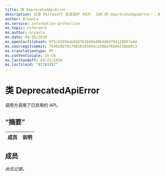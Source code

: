 ```yaml
---
title: 类 DeprecatedApiError
description: 记录 Microsoft 信息保护（MIP） SDK 的 deprecatedapierror：：未定义的类。
author: BryanLa
ms.service: information-protection
ms.topic: reference
ms.author: bryanla
ms.date: 04/16/2020
ms.openlocfilehash: 875c82694ab816f6304bb4064d6d794128857a4d
ms.sourcegitcommit: f54920bf017902616589aca30baf6b64216b6913
ms.translationtype: MT
ms.contentlocale: zh-CN
ms.lasthandoff: 04/22/2020
ms.locfileid: "81763357"
---
```

# <a name="class-deprecatedapierror"></a>类 DeprecatedApiError 
调用方调用了已弃用的 API。
  
## <a name="summary"></a>“摘要”
 成员                        | 说明                                
--------------------------------|---------------------------------------------
  
## <a name="members"></a>成员
_尚无记录。_
